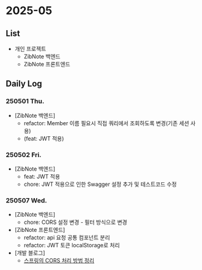 # 2025-05

## List
- 개인 프로젝트
    - ZibNote 백엔드
    - ZibNote 프론트엔드

## Daily Log

### 250501 Thu.
- [ZibNote 백엔드]
    - refactor: Member 이름 필요시 직접 쿼리에서 조회하도록 변경(기존 세션 사용)
    - (feat: JWT 적용)

### 250502 Fri.
- [ZibNote 백엔드]
    - feat: JWT 적용
    - chore: JWT 적용으로 인한 Swagger 설정 추가 및 테스트코드 수정

### 250507 Wed.
- [ZibNote 백엔드]
    - chore: CORS 설정 변경 - 필터 방식으로 변경
- [ZibNote 프론트엔드]
    - refactor: api 요청 공통 컴포넌트 분리
    - refactor: JWT 토큰 localStorage로 처리
- [개발 블로그]
    - [스프링의 CORS 처리 방법 정리](https://sshyu.tistory.com/49)
